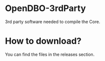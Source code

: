# OpenDBO-3rdParty
3rd party software needed to compile the Core.

# How to download?
You can find the files in the releases section.
